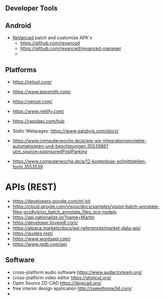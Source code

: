 ## Developer Tools

## Android

- [ReVanced](https://revanced.app/) patch and customize APK's
  - https://github.com/revanced
  - https://github.com/revanced/revanced-manager
  - 

## Platforms

- https://retool.com/
- https://www.appsmith.com/
- https://vercel.com/
- https://www.netlify.com/
- https://rapidapi.com/hub
- Static Webpages: https://www.gatsbyjs.com/docs/

- https://www.computerwoche.de/a/wie-sie-integrationsprojekte-automatisieren-und-beschleunigen,3553986?utm_source=sponsoredPostParking
- https://www.computerwoche.de/a/12-kostenlose-schnittstellen-tools,3553539

# APIs (REST)

- https://developers.google.com/ml-kit
- https://cloud.google.com/vision/docs/samples/vision-batch-annotate-files-gcs#vision_batch_annotate_files_gcs-nodejs
- https://api.nationalize.io/?name=Martin
- https://developer.ilovepdf.com/
- https://alpaca.markets/docs/api-references/market-data-api/
- https://quotes.rest/
- https://www.wordsapi.com/
- https://www.igdb.com/api
 
## Software

- cross-platform audio software https://www.audacityteam.org/
- cross-platform video editor https://shotcut.org/
- Open Source 2D-CAD https://librecad.org/
- free interior design application http://sweethome3d.com/
- 
